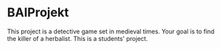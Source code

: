 # BAIProjekt

This project is a detective game set in medieval times. Your goal is to find the killer of a herbalist.
This is a students' project.
